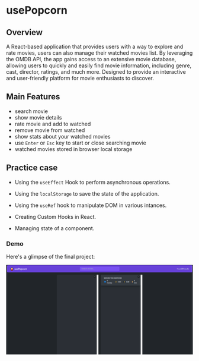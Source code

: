 # usePopcorn

## Overview

A React-based application that provides users with a way to explore and rate movies, users can also manage their watched movies list. By leveraging the OMDB API, the app gains access to an extensive movie database, allowing users to quickly and easily find movie information, including genre, cast, director, ratings, and much more. Designed to provide an interactive and user-friendly platform for movie enthusiasts to discover.

## Main Features

- search movie
- show movie details
- rate movie and add to watched
- remove movie from watched
- show stats about your watched movies
- use `Enter` or `Esc` key to start or close searching movie
- watched movies stored in browser local storage

## Practice case

- Using the `useEffect` Hook to perform asynchronous operations.

- Using the `localStorage` to save the state of the application.

- Using the `useRef` hook to manipulate DOM in various intances.

- Creating Custom Hooks in React.

- Managing state of a component.

### Demo

Here's a glimpse of the final project:

![Demo](demo.gif)
